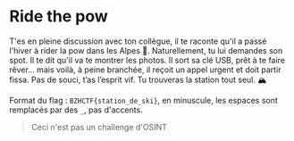 # Ride the pow

T'es en pleine discussion avec ton collègue, il te raconte qu'il a passé l'hiver à rider la pow dans les Alpes 🎿. Naturellement, tu lui demandes son spot. Il te dit qu'il va te montrer les photos. Il sort sa clé USB, prêt à te faire rêver... mais voilà, à peine branchée, il reçoit un appel urgent et doit partir fissa. Pas de souci, t’as l’esprit vif. Tu trouveras la station tout seul. 🏔️

Format du flag : `BZHCTF{station_de_ski}`, en minuscule, les espaces sont remplacés par des `_`, pas d'accents.

> Ceci n'est pas un challenge d'OSINT
